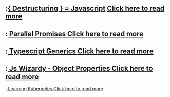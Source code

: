 :[{ Destructuring } = Javascript](destructuring-is-fun/header.md)
[Click here to read more](destructuring-is-fun)
---
:[ Parallel Promises ](parallel-promises/header.md)
[Click here to read more](parallel-promises)
---
:[ Typescript Generics ](typescript-generics/header.md)
[Click here to read more](typescript-generics)
---
:[ Js Wizardy - Object Properties ](js-wizardry/header.md)
[Click here to read more](js-wizardry)
---
:[ Learning Kubernetes ](k8-uptime/header.md)
[Click here to read more](k8-uptime)

